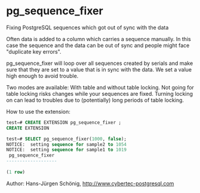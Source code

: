 # pg_sequence_fixer
Fixing PostgreSQL sequences which got out of sync with the data

Often data is added to a column which carries a sequence manually. In this case
the sequence and the data can be out of sync and people might face "duplicate
key errors".

pg_sequence_fixer will loop over all sequences created by serials and make
sure that they are set to a value that is in sync with the data. We set a value
high enough to avoid trouble.

Two modes are available: With table and without table locking. 
Not going for table locking risks changes while your sequences are fixed.
Turning locking on can lead to troubles due to (potentially) long periods of
table locking.

How to use the extension:

```sql
test=# CREATE EXTENSION pg_sequence_fixer ;
CREATE EXTENSION

test=# SELECT pg_sequence_fixer(1000, false);
NOTICE:  setting sequence for sample2 to 1054
NOTICE:  setting sequence for sample1 to 1019
 pg_sequence_fixer 
-------------------
 
(1 row)
```

Author: Hans-Jürgen Schönig, http://www.cybertec-postgresql.com

